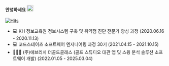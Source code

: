 **안녕하세요**  <img src="https://user-images.githubusercontent.com/81936905/115032874-c6449100-9f04-11eb-822c-e8b369593410.gif" width="20">
<br/>
<br/>
[![Hits](https://hits.seeyoufarm.com/api/count/incr/badge.svg?url=https%3A%2F%2Fgithub.com%2Fxxrang&count_bg=%2376FB11&title_bg=%23198BD7&icon=github.svg&icon_color=%23000000&title=Visitors&edge_flat=false)](https://hits.seeyoufarm.com)
- 💻 KH 정보교육원 정보시스템 구축 및 취약점 진단 전문가 양성 과정 (2020.06.16 - 2020.11.13) 
- 💻 코드스테이츠 소프트웨어 엔지니어링 과정 30기 (2021.04.15 - 2021.10.15)
- 👨🏻‍💻 (주)에브리치 더골드클래스 (골프 스튜디오 대관 앱 및 스윙 분석 솔루션 소프트웨어 개발) (2022.01.05 - 2025.03.04)
